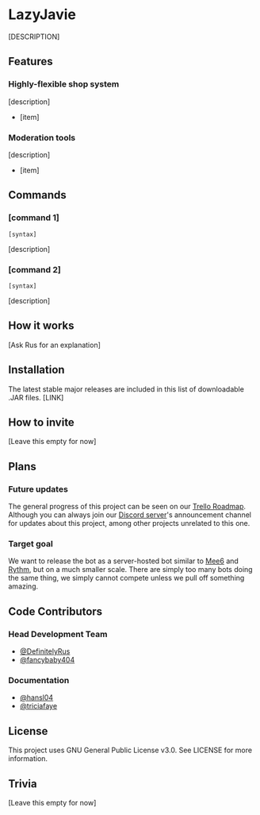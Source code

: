 # LazyJavie
 [DESCRIPTION]

## Features
### Highly-flexible shop system
[description]
- [item]

### Moderation tools
[description]
- [item]

## Commands
### [command 1]
	[syntax]
[description]

### [command 2]
	[syntax]
[description]
    
## How it works
[Ask Rus for an explanation]
 
## Installation
The latest stable major releases are included in this list of downloadable .JAR files.
[LINK]
 
## How to invite
[Leave this empty for now]
 
## Plans
### Future updates
The general progress of this project can be seen on our [Trello Roadmap](https://trello.com/b/N6bLfnaB/lazyjavie-roadmap). Although you can always join our [Discord server](discord.gg/bZ728v4)'s announcement channel for updates about this project, among other projects unrelated to this one.

### Target goal
We want to release the bot as a server-hosted bot similar to [Mee6](https://mee6.xyz) and [Rythm](https://rythm.fm), but on a much smaller scale. There are simply too many bots doing the same thing, we simply cannot compete unless we pull off something amazing.

## Code Contributors
### Head Development Team
- [@DefinitelyRus](https://github.com/DefinitelyRus)
- [@fancybaby404](https://github.com/fancybaby404)

### Documentation
- [@hansl04](https://github.com/hansl04)
- [@triciafaye](https://github.com/triciafaye)

## License
This project uses GNU General Public License v3.0. See LICENSE for more information.
 
## Trivia
[Leave this empty for now]
